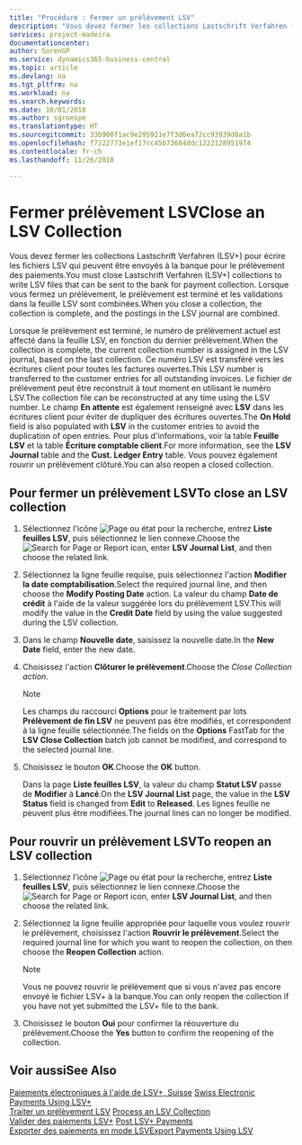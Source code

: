 ```yaml
---
title: "Procédure : Fermer un prélèvement LSV"
description: "Vous devez fermer les collections Lastschrift Verfahren (LSV+) pour écrire les fichiers LSV qui peuvent être envoyés à la banque pour le prélèvement des paiements. Lorsque vous fermez un prélèvement, le prélèvement est terminé et les validations dans la feuille LSV sont combinées."
services: project-madeira
documentationcenter: 
author: SorenGP
ms.service: dynamics365-business-central
ms.topic: article
ms.devlang: na
ms.tgt_pltfrm: na
ms.workload: na
ms.search.keywords: 
ms.date: 10/01/2018
ms.author: sgroespe
ms.translationtype: HT
ms.sourcegitcommit: 33b900f1ac9e295921e7f3d6ea72cc93939d8a1b
ms.openlocfilehash: f7222773e1ef17cc45b73684ddc1222128951974
ms.contentlocale: fr-ch
ms.lasthandoff: 11/26/2018

---
```

# <a name="close-an-lsv-collection"></a><span data-ttu-id="3c431-104">Fermer prélèvement LSV</span><span class="sxs-lookup"><span data-stu-id="3c431-104">Close an LSV Collection</span></span>
<span data-ttu-id="3c431-105">Vous devez fermer les collections Lastschrift Verfahren (LSV+) pour écrire les fichiers LSV qui peuvent être envoyés à la banque pour le prélèvement des paiements.</span><span class="sxs-lookup"><span data-stu-id="3c431-105">You must close Lastschrift Verfahren (LSV+) collections to write LSV files that can be sent to the bank for payment collection.</span></span> <span data-ttu-id="3c431-106">Lorsque vous fermez un prélèvement, le prélèvement est terminé et les validations dans la feuille LSV sont combinées.</span><span class="sxs-lookup"><span data-stu-id="3c431-106">When you close a collection, the collection is complete, and the postings in the LSV journal are combined.</span></span>  

<span data-ttu-id="3c431-107">Lorsque le prélèvement est terminé, le numéro de prélèvement actuel est affecté dans la feuille LSV, en fonction du dernier prélèvement.</span><span class="sxs-lookup"><span data-stu-id="3c431-107">When the collection is complete, the current collection number is assigned in the LSV journal, based on the last collection.</span></span> <span data-ttu-id="3c431-108">Ce numéro LSV est transféré vers les écritures client pour toutes les factures ouvertes.</span><span class="sxs-lookup"><span data-stu-id="3c431-108">This LSV number is transferred to the customer entries for all outstanding invoices.</span></span> <span data-ttu-id="3c431-109">Le fichier de prélèvement peut être reconstruit à tout moment en utilisant le numéro LSV.</span><span class="sxs-lookup"><span data-stu-id="3c431-109">The collection file can be reconstructed at any time using the LSV number.</span></span> <span data-ttu-id="3c431-110">Le champ **En attente** est également renseigné avec **LSV** dans les écritures client pour éviter de dupliquer des écritures ouvertes.</span><span class="sxs-lookup"><span data-stu-id="3c431-110">The **On Hold** field is also populated with **LSV** in the customer entries to avoid the duplication of open entries.</span></span> <span data-ttu-id="3c431-111">Pour plus d'informations, voir la table **Feuille LSV** et la table **Écriture comptable client**.</span><span class="sxs-lookup"><span data-stu-id="3c431-111">For more information, see the **LSV Journal** table and the **Cust. Ledger Entry** table.</span></span> <span data-ttu-id="3c431-112">Vous pouvez également rouvrir un prélèvement clôturé.</span><span class="sxs-lookup"><span data-stu-id="3c431-112">You can also reopen a closed collection.</span></span>  

## <a name="to-close-an-lsv-collection"></a><span data-ttu-id="3c431-113">Pour fermer un prélèvement LSV</span><span class="sxs-lookup"><span data-stu-id="3c431-113">To close an LSV collection</span></span>  

1.  <span data-ttu-id="3c431-114">Sélectionnez l'icône ![Page ou état pour la recherche](../../media/ui-search/search_small.png "icône Page ou état pour la recherche"), entrez **Liste feuilles LSV**, puis sélectionnez le lien connexe.</span><span class="sxs-lookup"><span data-stu-id="3c431-114">Choose the ![Search for Page or Report](../../media/ui-search/search_small.png "Search for Page or Report icon") icon, enter **LSV Journal List**, and then choose the related link.</span></span>  
2.  <span data-ttu-id="3c431-115">Sélectionnez la ligne feuille requise, puis sélectionnez l'action **Modifier la date comptabilisation**.</span><span class="sxs-lookup"><span data-stu-id="3c431-115">Select the required journal line, and then choose the **Modify Posting Date** action.</span></span> <span data-ttu-id="3c431-116">La valeur du champ **Date de crédit** à l'aide de la valeur suggérée lors du prélèvement LSV.</span><span class="sxs-lookup"><span data-stu-id="3c431-116">This will modify the value in the **Credit Date** field by using the value suggested during the LSV collection.</span></span>  
3.  <span data-ttu-id="3c431-117">Dans le champ **Nouvelle date**, saisissez la nouvelle date.</span><span class="sxs-lookup"><span data-stu-id="3c431-117">In the **New Date** field, enter the new date.</span></span>  
4.  <span data-ttu-id="3c431-118">Choisissez l'action **Clôturer le prélèvement**.</span><span class="sxs-lookup"><span data-stu-id="3c431-118">Choose the **Close Collection* action*.</span></span>  

    > [!NOTE]  
    >  <span data-ttu-id="3c431-119">Les champs du raccourci **Options** pour le traitement par lots **Prélèvement de fin LSV** ne peuvent pas être modifiés, et correspondent à la ligne feuille sélectionnée.</span><span class="sxs-lookup"><span data-stu-id="3c431-119">The fields on the **Options** FastTab for the **LSV Close Collection** batch job cannot be modified, and correspond to the selected journal line.</span></span>  

5.  <span data-ttu-id="3c431-120">Choisissez le bouton **OK**.</span><span class="sxs-lookup"><span data-stu-id="3c431-120">Choose the **OK** button.</span></span>  

    <span data-ttu-id="3c431-121">Dans la page **Liste feuilles LSV**, la valeur du champ **Statut LSV** passe de **Modifier** à **Lancé**.</span><span class="sxs-lookup"><span data-stu-id="3c431-121">On the **LSV Journal List** page, the value in the **LSV Status** field is changed from **Edit** to **Released**.</span></span> <span data-ttu-id="3c431-122">Les lignes feuille ne peuvent plus être modifiées.</span><span class="sxs-lookup"><span data-stu-id="3c431-122">The journal lines can no longer be modified.</span></span>  

## <a name="to-reopen-an-lsv-collection"></a><span data-ttu-id="3c431-123">Pour rouvrir un prélèvement LSV</span><span class="sxs-lookup"><span data-stu-id="3c431-123">To reopen an LSV collection</span></span>  

1.  <span data-ttu-id="3c431-124">Sélectionnez l'icône ![Page ou état pour la recherche](../../media/ui-search/search_small.png "icône Page ou état pour la recherche"), entrez **Liste feuilles LSV**, puis sélectionnez le lien connexe.</span><span class="sxs-lookup"><span data-stu-id="3c431-124">Choose the ![Search for Page or Report](../../media/ui-search/search_small.png "Search for Page or Report icon") icon, enter **LSV Journal List**, and then choose the related link.</span></span>  
2.  <span data-ttu-id="3c431-125">Sélectionnez la ligne feuille appropriée pour laquelle vous voulez rouvrir le prélèvement, choisissez l'action **Rouvrir le prélèvement**.</span><span class="sxs-lookup"><span data-stu-id="3c431-125">Select the required journal line for which you want to reopen the collection, on then choose the **Reopen Collection** action.</span></span>  

    > [!NOTE]  
    >  <span data-ttu-id="3c431-126">Vous ne pouvez rouvrir le prélèvement que si vous n'avez pas encore envoyé le fichier LSV+ à la banque.</span><span class="sxs-lookup"><span data-stu-id="3c431-126">You can only reopen the collection if you have not yet submitted the LSV+ file to the bank.</span></span>  

3.  <span data-ttu-id="3c431-127">Choisissez le bouton **Oui** pour confirmer la réouverture du prélèvement.</span><span class="sxs-lookup"><span data-stu-id="3c431-127">Choose the **Yes** button to confirm the reopening of the collection.</span></span>  

## <a name="see-also"></a><span data-ttu-id="3c431-128">Voir aussi</span><span class="sxs-lookup"><span data-stu-id="3c431-128">See Also</span></span>  
 <span data-ttu-id="3c431-129">[Paiements électroniques à l'aide de LSV+, Suisse](swiss-electronic-payments-using-lsv-.md) </span><span class="sxs-lookup"><span data-stu-id="3c431-129">[Swiss Electronic Payments Using LSV+](swiss-electronic-payments-using-lsv-.md) </span></span>  
 <span data-ttu-id="3c431-130">[Traiter un prélèvement LSV](how-to-process-an-lsv-collection.md) </span><span class="sxs-lookup"><span data-stu-id="3c431-130">[Process an LSV Collection](how-to-process-an-lsv-collection.md) </span></span>  
 <span data-ttu-id="3c431-131">[Valider des paiements LSV+](how-to-post-lsv-payments.md) </span><span class="sxs-lookup"><span data-stu-id="3c431-131">[Post LSV+ Payments](how-to-post-lsv-payments.md) </span></span>  
 [<span data-ttu-id="3c431-132">Exporter des paiements en mode LSV</span><span class="sxs-lookup"><span data-stu-id="3c431-132">Export Payments Using LSV</span></span>](how-to-export-payments-using-lsv.md)

